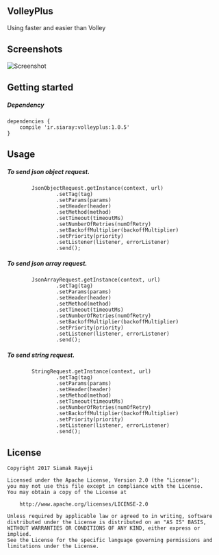## VolleyPlus
Using faster and easier than Volley

## Screenshots

![Screenshot](https://s1.gifyu.com/images/volleyplus-v1.0.4.gif)

## Getting started

##### Dependency

    dependencies {
        compile 'ir.siaray:volleyplus:1.0.5'
    }

## Usage

##### To send json object request.

            JsonObjectRequest.getInstance(context, url)
                    .setTag(tag)
                    .setParams(params)
                    .setHeader(header)
                    .setMethod(method)
                    .setTimeout(timeoutMs)
                    .setNumberOfRetries(numOfRetry)
                    .setBackoffMultiplier(backoffMultiplier)
                    .setPriority(priority)
                    .setListener(listener, errorListener)
                    .send();

##### To send json array request.

            JsonArrayRequest.getInstance(context, url)
                    .setTag(tag)
                    .setParams(params)
                    .setHeader(header)
                    .setMethod(method)
                    .setTimeout(timeoutMs)
                    .setNumberOfRetries(numOfRetry)
                    .setBackoffMultiplier(backoffMultiplier)
                    .setPriority(priority)
                    .setListener(listener, errorListener)
                    .send();

##### To send string request.

            StringRequest.getInstance(context, url)
                    .setTag(tag)
                    .setParams(params)
                    .setHeader(header)
                    .setMethod(method)
                    .setTimeout(timeoutMs)
                    .setNumberOfRetries(numOfRetry)
                    .setBackoffMultiplier(backoffMultiplier)
                    .setPriority(priority)
                    .setListener(listener, errorListener)
                    .send();

## License

    Copyright 2017 Siamak Rayeji

    Licensed under the Apache License, Version 2.0 (the "License");
    you may not use this file except in compliance with the License.
    You may obtain a copy of the License at

        http://www.apache.org/licenses/LICENSE-2.0

    Unless required by applicable law or agreed to in writing, software
    distributed under the License is distributed on an "AS IS" BASIS,
    WITHOUT WARRANTIES OR CONDITIONS OF ANY KIND, either express or implied.
    See the License for the specific language governing permissions and
    limitations under the License.
